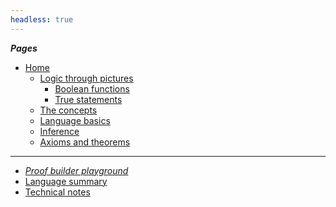 ```yaml
---
headless: true
---
```


<!-- Links need trailing "/" to make styling of the link
        to the current page to have the intended effect -->

***Pages***

- [Home](/)
    - [Logic through pictures](/logic-pix-intro/)
        - [Boolean functions](/logic-pix-booleans/)
        - [True statements](/logic-pix-truth/)
	- [The concepts](/pt-logic-concepts/)
	- [Language basics](/language-intro/)
    - [Inference](/inference/)
    - [Axioms and theorems](/theorems/)

-------------

- [*Proof builder playground*](/proofbuilder/)
- [Language summary](/language-summary/)
- [Technical notes](/tech-notes/)
